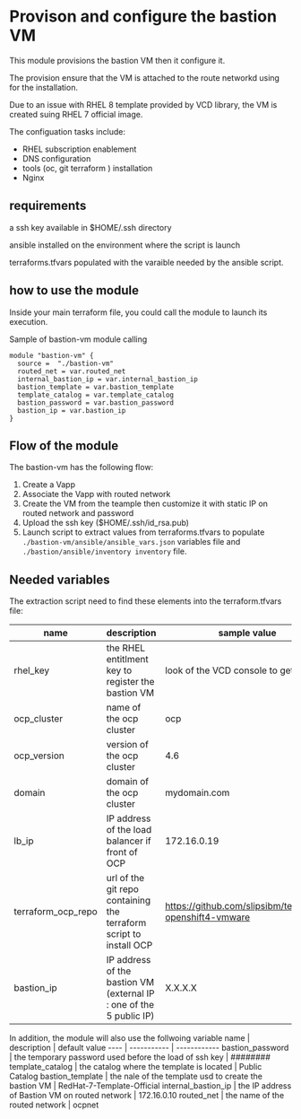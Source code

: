 # Provison and configure the bastion VM

This module provisions the bastion VM then it configure it. 

The provision ensure that the VM is attached to the route networkd using for the installation.

Due to an issue with RHEL 8 template provided by VCD library, the VM is created suing RHEL 7 official image. 

The configuation tasks include:

* RHEL subscription enablement 
* DNS configuration
* tools (oc, git terraform ) installation
* Nginx 

## requirements

a ssh key available in $HOME/.ssh directory

ansible installed on the environment where the script is launch

terraforms.tfvars populated with the varaible needed by the ansible script. 

## how to use the module

Inside your main terraform file, you could call the module to launch its execution.

Sample of bastion-vm module calling
```
module "bastion-vm" {
  source =  "./bastion-vm"
  routed_net = var.routed_net
  internal_bastion_ip = var.internal_bastion_ip
  bastion_template = var.bastion_template
  template_catalog = var.template_catalog
  bastion_password = var.bastion_password
  bastion_ip = var.bastion_ip
}
```

## Flow  of the module

The bastion-vm has the following flow:

1. Create a Vapp
2. Associate the Vapp with routed network
3. Create the VM from the teample then customize it with static IP on routed network and password
4. Upload the ssh key ($HOME/.ssh/id_rsa.pub)
5. Launch script to extract values from terraforms.tfvars to populate `./bastion-vm/ansible/ansible_vars.json` variables file and `./bastion/ansible/inventory inventory` file.

## Needed variables 

The extraction script need to find these elements into the terraform.tfvars file:

name | description | sample value
---- | ----------- | ------------
rhel_key | the RHEL entitlment key to register the bastion VM  | look of the VCD console to get it
ocp_cluster | name of the ocp cluster | ocp
ocp_version |  version of the ocp cluster |  4.6
domain | domain of the ocp cluster | mydomain.com
lb_ip | IP address of the load balancer if front of OCP | 172.16.0.19
terraform_ocp_repo | url of the git repo containing the terraform script to install OCP | https://github.com/slipsibm/terraform-openshift4-vmware
bastion_ip | IP address of the bastion VM (external IP : one of the 5 public IP) | X.X.X.X


In addition, the module will also use the follwoing variable
name | description | default value
---- | ----------- | ------------
bastion_password  | the temporary password used before the load of ssh key | ########
template_catalog |  the catalog where the template is located | Public Catalog
bastion_template |  the nale of the template usd to create the bastion VM | RedHat-7-Template-Official
internal_bastion_ip |  the IP address of Bastion VM on routed network | 172.16.0.10
routed_net |  the name of the routed network |  ocpnet